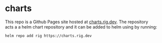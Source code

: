 # charts

This repo is a Github Pages site hosted at
[charts.rig.dev](https://charts.rig.dev). The repository acts a a helm
chart repository and it can be added to helm using by running:

```bash
helm repo add rig https://charts.rig.dev
```

